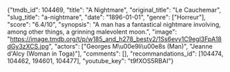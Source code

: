 {"tmdb_id": 104469, "title": "A Nightmare", "original_title": "Le Cauchemar", "slug_title": "a-nightmare", "date": "1896-01-01", "genre": ["Horreur"], "score": "6.4/10", "synopsis": "A man has a fantastical nightmare involving, among other things, a grinning malevolent moon.", "image": "https://image.tmdb.org/t/p/w185_and_h278_bestv2/1Ss6evy1C9egl3FpA18dGy3zXCS.jpg", "actors": ["Georges M\u00e9li\u00e8s (Man)", "Jeanne d'Alcy (Woman in Toga)"], "comments": [], "recommandations_id": [104474, 104462, 194601, 104477], "youtube_key": "t9fXOS5RBAI"}